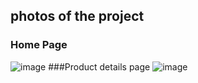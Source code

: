 ## photos of the project 
### Home Page
![image](https://github.com/Sameradel11/Store-App-Flutter/assets/112901263/99227507-caed-4b66-8ca3-bb42b14d7064)
###Product details page
![image](https://github.com/Sameradel11/Store-App-Flutter/assets/112901263/8fd9127e-0c0d-4722-a437-e6f18ab88cab)
